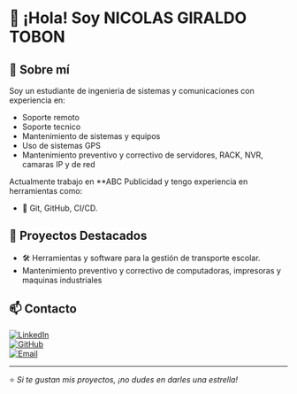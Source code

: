 # 👋 ¡Hola! Soy NICOLAS GIRALDO TOBON

## 🚀 Sobre mí
Soy un estudiante de ingenieria de sistemas y comunicaciones con experiencia en:
- Soporte remoto
- Soporte tecnico
- Mantenimiento de sistemas y equipos
- Uso de sistemas GPS
- Mantenimiento preventivo y correctivo de servidores, RACK, NVR, camaras IP y de red

Actualmente trabajo en **ABC Publicidad y tengo experiencia en herramientas como:
- 🔧 Git, GitHub, CI/CD.

## 📌 Proyectos Destacados
- 🛠️ Herramientas y software para la gestión de transporte escolar.
- Mantenimiento preventivo y correctivo de computadoras, impresoras y maquinas industriales

## 📫 Contacto
[![LinkedIn](https://img.shields.io/badge/LinkedIn-Profile-blue?style=flat&logo=linkedin)](https://www.linkedin.com/in/tuusuario/)  
[![GitHub](https://img.shields.io/badge/GitHub-Profile-black?style=flat&logo=github)](https://github.com/tuusuario/)  
[![Email](https://img.shields.io/badge/Email-Contact-red?style=flat&logo=gmail)](mailto:tuemail@example.com)

---
⭐️ *Si te gustan mis proyectos, ¡no dudes en darles una estrella!*
